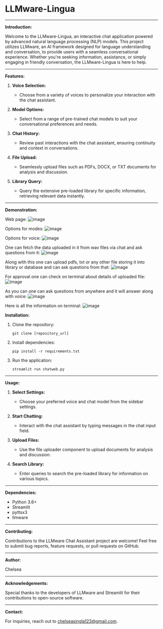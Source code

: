 # LLMware-Lingua

---

**Introduction:**

Welcome to the LLMware-Lingua, an interactive chat application powered by advanced natural language processing (NLP) models. This project utilizes LLMware, an AI framework designed for language understanding and conversation, to provide users with a seamless conversational experience. Whether you're seeking information, assistance, or simply engaging in friendly conversation, the LLMware-Lingua is here to help.

---

**Features:**

1. **Voice Selection:**
   - Choose from a variety of voices to personalize your interaction with the chat assistant.

2. **Model Options:**
   - Select from a range of pre-trained chat models to suit your conversational preferences and needs.

3. **Chat History:**
   - Review past interactions with the chat assistant, ensuring continuity and context in conversations.

4. **File Upload:**
   - Seamlessly upload files such as PDFs, DOCX, or TXT documents for analysis and discussion.

5. **Library Query:**
   - Query the extensive pre-loaded library for specific information, retrieving relevant data instantly.

---

**Demonstration:**

Web page:
![image](https://github.com/Chelseasingla1/LLMware-Lingua/assets/129886894/4c023a35-e722-4427-b9ae-c96375bd75bc)

Options for modes:
![image](https://github.com/Chelseasingla1/LLMware-Lingua/assets/129886894/83b70039-9738-48e8-aac9-7fae0200f9f7)

Options for voice:
![image](https://github.com/Chelseasingla1/LLMware-Lingua/assets/129886894/996cd1bd-cf6a-43bc-b4fc-69f8b98b68fc)

One can fetch the data uploaded in it from wav files via chat and ask questions from it:
![image](https://github.com/Chelseasingla1/LLMware-Lingua/assets/129886894/6e3de576-c268-4124-a232-fc8e847cc082)

Along with this one can upload pdfs, txt or any other file storing it into library or database and can ask questions from that:
![image](https://github.com/Chelseasingla1/LLMware-Lingua/assets/129886894/d9c66e2c-458a-481b-8ee3-b792cba2f4df)

For approval one can check on terminal about details of uploaded file:
![image](https://github.com/Chelseasingla1/LLMware-Lingua/assets/129886894/9922c511-b7ea-4f09-bb11-fb644a65fb7d)

As you can one can ask questions from anywhere and it will answer along with voice:
![image](https://github.com/Chelseasingla1/LLMware-Lingua/assets/129886894/4fcab18d-7559-4444-a97e-0ceaa5269ae1)

Here is all the information on terminal:
![image](https://github.com/Chelseasingla1/LLMware-Lingua/assets/129886894/45793bab-31d6-4cd6-a72c-d5b2e9b9ec66)

**Installation:**

1. Clone the repository:
   ```
   git clone [repository_url]
   ```

2. Install dependencies:
   ```
   pip install -r requirements.txt
   ```

3. Run the application:
   ```
   streamlit run chatweb.py
   ```

---

**Usage:**

1. **Select Settings:**
   - Choose your preferred voice and chat model from the sidebar settings.

2. **Start Chatting:**
   - Interact with the chat assistant by typing messages in the chat input field.

3. **Upload Files:**
   - Use the file uploader component to upload documents for analysis and discussion.

4. **Search Library:**
   - Enter queries to search the pre-loaded library for information on various topics.

---

**Dependencies:**

- Python 3.6+
- Streamlit
- pyttsx3
- llmware

---

**Contributing:**

Contributions to the LLMware Chat Assistant project are welcome! Feel free to submit bug reports, feature requests, or pull requests on GitHub.


---

**Author:**

Chelsea

---

**Acknowledgements:**

Special thanks to the developers of LLMware and Streamlit for their contributions to open-source software.

---

**Contact:**

For inquiries, reach out to chelseasingla123@gmail.com.
